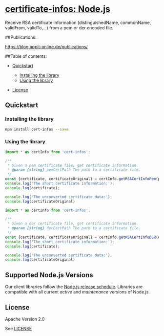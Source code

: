 # [certificate-infos: Node.js](https://github.com/appit-online/cert-infos)

Receive RSA certificate information (distinguishedName, commonName, validFrom, validTo,...) from a pem or der encoded file.


##Publications:

https://blog.appit-online.de/publications/



##Table of contents:


* [Quickstart](#quickstart)

  * [Installing the library](#installing-the-library)
  * [Using the library](#using-the-library)
* [License](#license)

## Quickstart

### Installing the library

```bash
npm install cert-infos --save
```


### Using the library

```javascript
import * as certInfo from 'cert-infos';

/**
 * Given a pem certificate file, get certificate information.
 * @param {string} pemCertPath The path to a certificate file.
 */
const {certificate, certificateOriginal} = certInfo.getRSACertInfoPem(pemCertPath);
console.log('The short certificate information:');
console.log(certificate);

console.log('The unconverted certificate data:');
console.log(certificateOriginal)
```

```javascript
import * as certInfo from 'cert-infos';

/**
 * Given a der certificate file, get certificate information.
 * @param {string} derCertPath The path to a certificate file.
 */
const {certificate, certificateOriginal} = certInfo.getRSACertInfoDER(derCertPath);
console.log('The short certificate information:');
console.log(certificate);

console.log('The unconverted certificate data:');
console.log(certificateOriginal)
```

## Supported Node.js Versions

Our client libraries follow the [Node.js release schedule](https://nodejs.org/en/about/releases/).
Libraries are compatible with all current _active_ and _maintenance_ versions of
Node.js.

## License

Apache Version 2.0

See [LICENSE](https://github.com/appit-online/cert-infos/blob/master/LICENSE)
